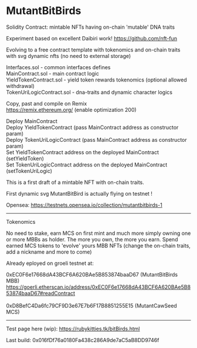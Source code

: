 # MutantBitBirds
Solidity Contract: mintable NFTs having on-chain 'mutable' DNA traits

Experiment based on excellent Daibiri work!
https://github.com/nft-fun

Evolving to a free contract template with tokenomics and on-chain traits with svg dynamic nfts (no need to external storage)

Interfaces.sol - common interfaces defines<br />
MainContract.sol - main contract logic<br />
YieldTokenContract.sol - yield token rewards tokenomics (optional allowed withdrawal)<br />
TokenUriLogicContract.sol - dna-traits and dynamic character logics<br />

Copy, past and compile on Remix<br />
https://remix.ethereum.org/ (enable optimization 200)<br />

Deploy MainContract<br />
Deploy YieldTokenContract (pass MainContract address as constructor param)<br />
Deploy TokenUriLogicContract (pass MainContract address as constructor param)<br />
Set YieldTokenContract address on the deployed MainContract (setYieldToken)<br />
Set TokenUriLogicContract address on the deployed MainContract (setTokenUriLogic)<br />

This is a first draft of a mintable NFT with on-chain traits.

First dynamic svg MutantBitBird is actually flying on testnet !

Opensea:  https://testnets.opensea.io/collection/mutantbitbirds-1

---------------------------------------------------------------------------------------------
Tokenomics 

No need to stake, earn MCS on first mint and much more simply owning one or more MBBs as holder.
The more you own, the more you earn.
Spend earned MCS tokens to 'evolve' yours MBB NFTs (change the on-chain traits, add a nickname and more to come)

Already eployed on groeli testnet at:

0xEC0F6e17668dA43BCF6A620BAe5B853874baaD67 (MutantBitBirds MBB)<br />
https://goerli.etherscan.io/address/0xEC0F6e17668dA43BCF6A620BAe5B853874baaD67#readContract<br />
<br />
0xD8BefC4Da6fc79CF9D3e67E7b6F17B8851255E15 (MutantCawSeed MCS)<br />

-----------------------------------------------------------------------------

Test page here (wip):
https://rubykitties.tk/bitBirds.html

Last build:
0x016fDf76a0180Fa438c286A9de7aC5aB8DD9746f
